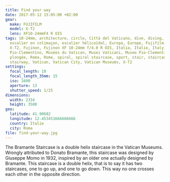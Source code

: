 ```yaml
---
title: Find your way
date: 2017-05-12 15:05:00 +02:00
gear:
  make: FUJIFILM
  model: X-T2
  lens: XF10-24mmF4 R OIS
tags: 10-24mm, architecture, circle, Città del Vaticano, dive, diving, escalier,
  escalier en colimaçon, escalier hélicoïdal, Europa, Europe, Fujifilm, Fujifilm
  X-T2, Fujinon, Fujinon XF 10-24mm f/4.0 R OIS, Italia, Italie, Italy, Musée
  Pio-Clementino, Musées du Vatican, Musei Vaticani, Museo Pio-Clementino,
  plongée, Roma, Rome, spiral, spiral staircase, sport, stair, staircase,
  stairway, Vatican, Vatican City, Vatican Museums, X-T2
settings:
  focal_length: 10
  focal_length_35mm: 15
  iso: 1600
  aperture: 13
  shutter_speed: 1/25
dimensions:
  width: 2334
  height: 3500
geo:
  latitude: 41.90682
  longitude: 12.453451666666666
  country: Italie
  city: Roma
file: find-your-way.jpg
---
```


The Bramante Staircase is a double helix staircase in the Vatican Museums. Wrongly attributed to Donato Bramante, this staircase was designed by Giuseppe Momo in 1932, inspired by an older one actually designed by Bramante. This staircase is a double helix, that is to say it has two staircases, one to go up, and one to go down. This way no one crosses each other in the opposite direction.
